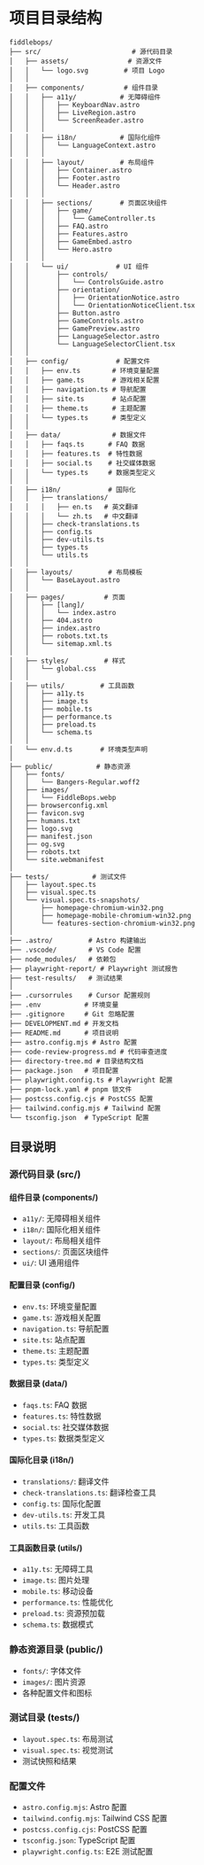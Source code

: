# 项目目录结构

```
fiddlebops/
├── src/                       # 源代码目录
│   ├── assets/               # 资源文件
│   │   └── logo.svg         # 项目 Logo
│   │
│   ├── components/          # 组件目录
│   │   ├── a11y/           # 无障碍组件
│   │   │   ├── KeyboardNav.astro
│   │   │   ├── LiveRegion.astro
│   │   │   └── ScreenReader.astro
│   │   │
│   │   ├── i18n/           # 国际化组件
│   │   │   └── LanguageContext.astro
│   │   │
│   │   ├── layout/         # 布局组件
│   │   │   ├── Container.astro
│   │   │   ├── Footer.astro
│   │   │   └── Header.astro
│   │   │
│   │   ├── sections/       # 页面区块组件
│   │   │   ├── game/
│   │   │   │   └── GameController.ts
│   │   │   ├── FAQ.astro
│   │   │   ├── Features.astro
│   │   │   ├── GameEmbed.astro
│   │   │   └── Hero.astro
│   │   │
│   │   └── ui/            # UI 组件
│   │       ├── controls/
│   │       │   └── ControlsGuide.astro
│   │       ├── orientation/
│   │       │   ├── OrientationNotice.astro
│   │       │   └── OrientationNoticeClient.tsx
│   │       ├── Button.astro
│   │       ├── GameControls.astro
│   │       ├── GamePreview.astro
│   │       ├── LanguageSelector.astro
│   │       └── LanguageSelectorClient.tsx
│   │
│   ├── config/            # 配置文件
│   │   ├── env.ts        # 环境变量配置
│   │   ├── game.ts       # 游戏相关配置
│   │   ├── navigation.ts # 导航配置
│   │   ├── site.ts       # 站点配置
│   │   ├── theme.ts      # 主题配置
│   │   └── types.ts      # 类型定义
│   │
│   ├── data/             # 数据文件
│   │   ├── faqs.ts      # FAQ 数据
│   │   ├── features.ts  # 特性数据
│   │   ├── social.ts    # 社交媒体数据
│   │   └── types.ts     # 数据类型定义
│   │
│   ├── i18n/            # 国际化
│   │   ├── translations/
│   │   │   ├── en.ts   # 英文翻译
│   │   │   └── zh.ts   # 中文翻译
│   │   ├── check-translations.ts
│   │   ├── config.ts
│   │   ├── dev-utils.ts
│   │   ├── types.ts
│   │   └── utils.ts
│   │
│   ├── layouts/         # 布局模板
│   │   └── BaseLayout.astro
│   │
│   ├── pages/          # 页面
│   │   ├── [lang]/
│   │   │   └── index.astro
│   │   ├── 404.astro
│   │   ├── index.astro
│   │   ├── robots.txt.ts
│   │   └── sitemap.xml.ts
│   │
│   ├── styles/         # 样式
│   │   └── global.css
│   │
│   ├── utils/         # 工具函数
│   │   ├── a11y.ts
│   │   ├── image.ts
│   │   ├── mobile.ts
│   │   ├── performance.ts
│   │   ├── preload.ts
│   │   └── schema.ts
│   │
│   └── env.d.ts       # 环境类型声明
│
├── public/           # 静态资源
│   ├── fonts/
│   │   └── Bangers-Regular.woff2
│   ├── images/
│   │   └── FiddleBops.webp
│   ├── browserconfig.xml
│   ├── favicon.svg
│   ├── humans.txt
│   ├── logo.svg
│   ├── manifest.json
│   ├── og.svg
│   ├── robots.txt
│   └── site.webmanifest
│
├── tests/           # 测试文件
│   ├── layout.spec.ts
│   ├── visual.spec.ts
│   └── visual.spec.ts-snapshots/
│       ├── homepage-chromium-win32.png
│       ├── homepage-mobile-chromium-win32.png
│       └── features-section-chromium-win32.png
│
├── .astro/         # Astro 构建输出
├── .vscode/        # VS Code 配置
├── node_modules/   # 依赖包
├── playwright-report/ # Playwright 测试报告
├── test-results/   # 测试结果
│
├── .cursorrules    # Cursor 配置规则
├── .env           # 环境变量
├── .gitignore     # Git 忽略配置
├── DEVELOPMENT.md # 开发文档
├── README.md      # 项目说明
├── astro.config.mjs # Astro 配置
├── code-review-progress.md # 代码审查进度
├── directory-tree.md # 目录结构文档
├── package.json   # 项目配置
├── playwright.config.ts # Playwright 配置
├── pnpm-lock.yaml # pnpm 锁文件
├── postcss.config.cjs # PostCSS 配置
├── tailwind.config.mjs # Tailwind 配置
└── tsconfig.json  # TypeScript 配置
```

## 目录说明

### 源代码目录 (src/)

#### 组件目录 (components/)

- `a11y/`: 无障碍相关组件
- `i18n/`: 国际化相关组件
- `layout/`: 布局相关组件
- `sections/`: 页面区块组件
- `ui/`: UI 通用组件

#### 配置目录 (config/)

- `env.ts`: 环境变量配置
- `game.ts`: 游戏相关配置
- `navigation.ts`: 导航配置
- `site.ts`: 站点配置
- `theme.ts`: 主题配置
- `types.ts`: 类型定义

#### 数据目录 (data/)

- `faqs.ts`: FAQ 数据
- `features.ts`: 特性数据
- `social.ts`: 社交媒体数据
- `types.ts`: 数据类型定义

#### 国际化目录 (i18n/)

- `translations/`: 翻译文件
- `check-translations.ts`: 翻译检查工具
- `config.ts`: 国际化配置
- `dev-utils.ts`: 开发工具
- `utils.ts`: 工具函数

#### 工具函数目录 (utils/)

- `a11y.ts`: 无障碍工具
- `image.ts`: 图片处理
- `mobile.ts`: 移动设备
- `performance.ts`: 性能优化
- `preload.ts`: 资源预加载
- `schema.ts`: 数据模式

### 静态资源目录 (public/)

- `fonts/`: 字体文件
- `images/`: 图片资源
- 各种配置文件和图标

### 测试目录 (tests/)

- `layout.spec.ts`: 布局测试
- `visual.spec.ts`: 视觉测试
- 测试快照和结果

### 配置文件

- `astro.config.mjs`: Astro 配置
- `tailwind.config.mjs`: Tailwind CSS 配置
- `postcss.config.cjs`: PostCSS 配置
- `tsconfig.json`: TypeScript 配置
- `playwright.config.ts`: E2E 测试配置
